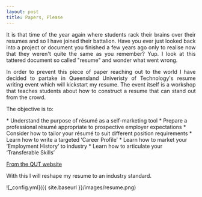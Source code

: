 ```yaml
---
layout: post
title: Papers, Please
---
```


<div style="text-align: justify">
It is that time of the year again where students rack their brains over their resumes and so I have joined their battalion.
Have you ever just looked back into a project or document you finished a few years ago only to realise now that they weren't quite the same as you remember? Yup. 
I look at this tattered document so called "resume" and wonder what went wrong.

In order to prevent this piece of paper reaching out to the world I have decided to partake in Queensland Univeristy of Technology's resume writing event which will kickstart
my resume. The event itself is a workshop that teaches students about how to construct a resume that can stand out from the crowd.

The objective is to:
</div>
* Understand the purpose of résumé as a self-marketing tool
* Prepare a professional résumé appropriate to prospective employer expectations
* Consider how to tailor your résumé to suit different position requirements
* Learn how to write a targeted ‘Career Profile’
* Learn how to market your ‘Employment History’ to industry
* Learn how to articulate your ‘Transferable Skills’

[From the QUT website](https://careerhub.qut.edu.au/students/events/detail/1570409)

With this I will reshape my resume to an industry standard.


![_config.yml]({{ site.baseurl }}/images/resume.png)